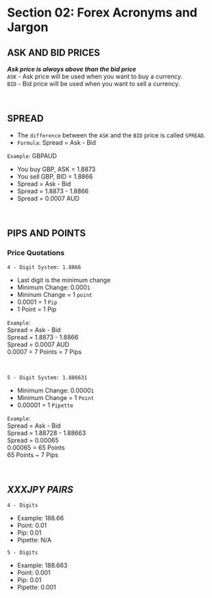 # Section 02: Forex Acronyms and Jargon

## ASK AND BID PRICES
***Ask price is always above than the bid price***  
`ASK` - Ask price will be used when you want to buy a currency.  
`BID` - Bid price will be used when you want to sell a currency.

<br>

## SPREAD
- The `difference` between the `ASK` and the `BID` price is called `SPREAD`.
- `Formula`: Spread = Ask - Bid

`Example`: GBPAUD
- You buy GBP, ASK = 1.8873
- You sell GBP, BID = 1.8866
- Spread = Ask - Bid
- Spread = 1.8873 - 1.8866
- Spread = 0.0007 AUD

<br>

## PIPS AND POINTS
### Price Quotations
`4 - Digit System: 1.8866`
- Last digit is the minimum change
- Minimum Change: 0.000`1`
- Mininum Change = 1 `point`
- 0.0001 = 1 `Pip`
- 1 Point = 1 Pip

`Example`:  
Spread = Ask - Bid  
Spread = 1.8873 - 1.8866  
Spread = 0.0007 AUD  
0.0007 = 7 Points = 7 Pips

<br>

`5 - Digit System: 1.886631`
- Minimum Change: 0.0000`1`
- Minimum Change = 1 `Point`
- 0.00001 = 1 `Pipette`   

`Example`:  
Spread = Ask - Bid  
Spread = 1.88728 - 1.88663  
Spread = 0.00065  
0.00065 = 65 Points  
65 Points ~ 7 Pips

<br>

## ***XXXJPY PAIRS***
`4 - Digits`
- Example: 188.66
- Point: 0.01
- Pip: 0.01
- Pipette: N/A

`5 - Digits`
- Example: 188.663
- Point: 0.001
- Pip: 0.01
- Pipette: 0.001